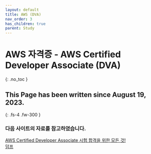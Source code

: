 ```yaml
---
layout: default
title: AWS (DVA)
nav_order: 3
has_children: true
parent: Study
---
```


# AWS 자격증 - AWS Certified Developer Associate (DVA)
{: .no_toc }

## This Page has been written since August 19, 2023.  
{: .fs-4 .fw-300 }

### 다음 사이트의 자료를 참고하였습니다.  
[AWS Certified Developer Associate 시험 합격을 위한 모든 것!](https://www.udemy.com/course/best-aws-certified-developer-associate/)  
[덤프](https://exam.ogu45.com/)